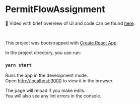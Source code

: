 # PermitFlowAssignment


🎦 Video with brief overview of UI and code can be found [here](https://www.loom.com/share/96f027f30f3a4465bec1e8605dbe2f58).

<br />

This project was bootstrapped with [Create React App](https://github.com/facebook/create-react-app).

In the project directory, you can run:

### `yarn start`

Runs the app in the development mode.\
Open [http://localhost:3000](http://localhost:3000) to view it in the browser.

The page will reload if you make edits.\
You will also see any lint errors in the console.

